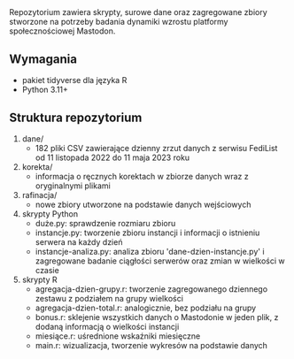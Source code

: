 ##
Repozytorium zawiera skrypty, surowe dane oraz zagregowane zbiory stworzone na potrzeby badania dynamiki wzrostu platformy społecznościowej Mastodon.
## Wymagania
- pakiet tidyverse dla języka R
- Python 3.11+
## Struktura repozytorium
1. dane/
	- 182 pliki CSV zawierające dzienny zrzut danych z serwisu FediList od 11 listopada 2022 do 11 maja 2023 roku
2. korekta/
	- informacja o ręcznych korektach w zbiorze danych wraz z oryginalnymi plikami
3. rafinacja/
	- nowe zbiory utworzone na podstawie danych wejściowych
4. skrypty Python
	- duże.py: sprawdzenie rozmiaru zbioru
	- instancje.py: tworzenie zbioru instancji i informacji o istnieniu serwera na każdy dzień
	- instancje-analiza.py: analiza zbioru 'dane-dzien-instancje.py' i zagregowane badanie ciągłości serwerów oraz zmian w wielkości w czasie
5. skrypty R
	- agregacja-dzien-grupy.r: tworzenie zagregowanego dziennego zestawu z podziałem na grupy wielkości
	- agregacja-dzien-total.r: analogicznie, bez podziału na grupy
	- bonus.r: sklejenie wszystkich danych o Mastodonie w jeden plik, z dodaną informacją o wielkości instancji
	- miesiące.r: uśrednione wskaźniki miesięczne
	- main.r: wizualizacja, tworzenie wykresów na podstawie danych

